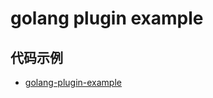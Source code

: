 # golang plugin example

## 代码示例

* [golang-plugin-example](https://github.com/jaronnie/gopher-road/tree/main/code/golang/others/golang-plugin-example)